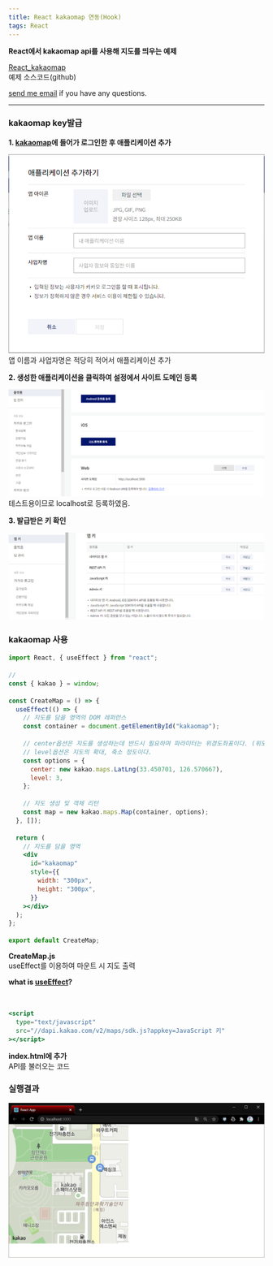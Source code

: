 ```yaml
---
title: React kakaomap 연동(Hook)
tags: React
---
```


**React에서 kakaomap api를 사용해 지도를 띄우는 예제**

[React_kakaomap](https://github.com/limjunho/React/tree/master/map_ex)  
예제 소스코드(github)

[send me email](mailto:jewel7492@gmail.com) if you have any questions.

<!--more-->

---

### kakaomap key발급

**1. [kakaomap](http://apis.map.kakao.com)에 들어가 로그인한 후 애플리케이션 추가**

![그림1](/assets/React/kakaomap/1.PNG)  
앱 이름과 사업자명은 적당히 적어서 애플리케이션 추가

**2. 생성한 애플리케이션을 클릭하여 설정에서 사이트 도메인 등록**

![그림2](/assets/React/kakaomap/2.PNG)  
테스트용이므로 localhost로 등록하였음.

**3. 발급받은 키 확인**

![그림3](/assets/React/kakaomap/3.PNG)

### kakaomap 사용

```jsx
import React, { useEffect } from "react";

//
const { kakao } = window;

const CreateMap = () => {
  useEffect(() => {
    // 지도를 담을 영역의 DOM 레퍼런스
    const container = document.getElementById("kakaomap");

    // center옵션은 지도를 생성하는데 반드시 필요하며 파라미터는 위경도좌표이다. (위도,경도 순서)
    // level옵션은 지도의 확대, 축소 정도이다.
    const options = {
      center: new kakao.maps.LatLng(33.450701, 126.570667),
      level: 3,
    };

    // 지도 생성 및 객체 리턴
    const map = new kakao.maps.Map(container, options);
  }, []);

  return (
    // 지도를 담을 영역
    <div
      id="kakaomap"
      style={{
        width: "300px",
        height: "300px",
      }}
    ></div>
  );
};

export default CreateMap;
```

**CreateMap.js**  
useEffect를 이용하여 마운트 시 지도 출력

**what is [useEffect](https://limjunho.github.io/2020/09/21/useEffect-Example.html)?**

<br />

```jsx
<script
  type="text/javascript"
  src="//dapi.kakao.com/v2/maps/sdk.js?appkey=JavaScript 키"
></script>
```

**index.html에 추가**  
API를 불러오는 코드

### 실행결과

![그림4](/assets/React/kakaomap/4.PNG)
